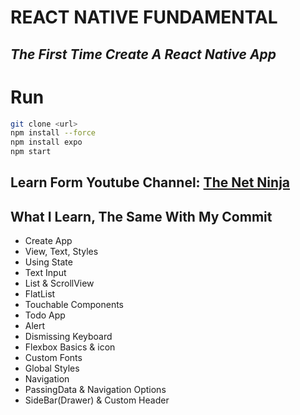 # REACT NATIVE FUNDAMENTAL

## _The First Time Create A React Native App_

# Run

```sh
git clone <url>
npm install --force
npm install expo
npm start
```

## Learn Form Youtube Channel: [The Net Ninja](https://www.youtube.com/@NetNinja)

## What I Learn, The Same With My Commit

- Create App
- View, Text, Styles
- Using State
- Text Input
- List & ScrollView
- FlatList
- Touchable Components
- Todo App
- Alert
- Dismissing Keyboard
- Flexbox Basics & icon
- Custom Fonts
- Global Styles
- Navigation
- PassingData & Navigation Options
- SideBar(Drawer) & Custom Header
